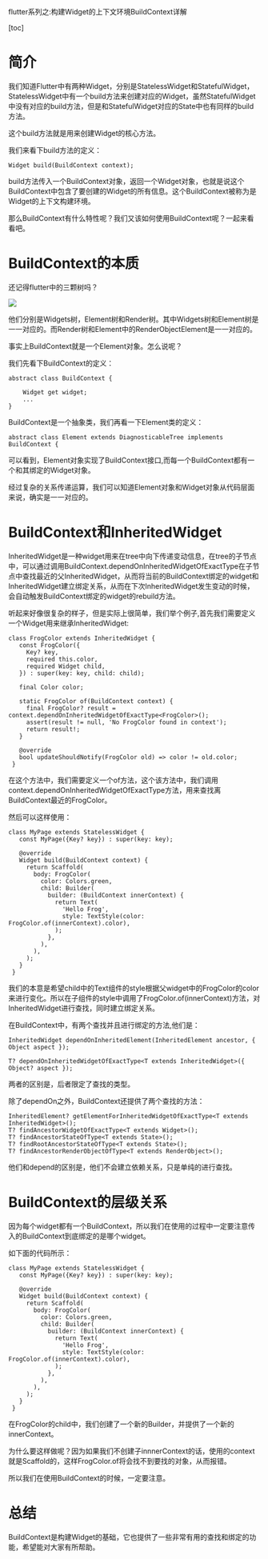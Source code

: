 flutter系列之:构建Widget的上下文环境BuildContext详解

[toc]

# 简介

我们知道Flutter中有两种Widget，分别是StatelessWidget和StatefulWidget，StatelessWidget中有一个build方法来创建对应的Widget，虽然StatefulWidget中没有对应的build方法，但是和StatefulWidget对应的State中也有同样的build方法。

这个build方法就是用来创建Widget的核心方法。

我们来看下build方法的定义：

```
Widget build(BuildContext context);
```

build方法传入一个BuildContext对象，返回一个Widget对象，也就是说这个BuildContext中包含了要创建的Widget的所有信息。这个BuildContext被称为是Widget的上下文构建环境。

那么BuildContext有什么特性呢？我们又该如何使用BuildContext呢？一起来看看吧。

# BuildContext的本质

还记得flutter中的三颗树吗？

![](https://img-blog.csdnimg.cn/55d579bdd3654858b096c49a78e37629.png)

他们分别是Widgets树，Element树和Render树。其中Widgets树和Element树是一一对应的。而Render树和Element中的RenderObjectElement是一一对应的。

事实上BuildContext就是一个Element对象。怎么说呢？

我们先看下BuildContext的定义：

```
abstract class BuildContext {

    Widget get widget;
    ...
}
```

BuildContext是一个抽象类，我们再看一下Element类的定义：

```
abstract class Element extends DiagnosticableTree implements BuildContext {

```

可以看到，Element对象实现了BuildContext接口,而每一个BuildContext都有一个和其绑定的Widget对象。

经过复杂的关系传递运算，我们可以知道Element对象和Widget对象从代码层面来说，确实是一一对应的。

# BuildContext和InheritedWidget

InheritedWidget是一种widget用来在tree中向下传递变动信息，在tree的子节点中，可以通过调用BuildContext.dependOnInheritedWidgetOfExactType在子节点中查找最近的父InheritedWidget，从而将当前的BuildContext绑定的widget和InheritedWidget建立绑定关系，从而在下次InheritedWidget发生变动的时候，会自动触发BuildContext绑定的widget的rebuild方法。

听起来好像很复杂的样子，但是实际上很简单，我们举个例子,首先我们需要定义一个Widget用来继承InheritedWidget:

```
class FrogColor extends InheritedWidget {
   const FrogColor({
     Key? key,
     required this.color,
     required Widget child,
   }) : super(key: key, child: child);

   final Color color;

   static FrogColor of(BuildContext context) {
     final FrogColor? result = context.dependOnInheritedWidgetOfExactType<FrogColor>();
     assert(result != null, 'No FrogColor found in context');
     return result!;
   }

   @override
   bool updateShouldNotify(FrogColor old) => color != old.color;
 }
```

在这个方法中，我们需要定义一个of方法，这个该方法中，我们调用context.dependOnInheritedWidgetOfExactType方法，用来查找离BuildContext最近的FrogColor。

然后可以这样使用：

```
class MyPage extends StatelessWidget {
   const MyPage({Key? key}) : super(key: key);

   @override
   Widget build(BuildContext context) {
     return Scaffold(
       body: FrogColor(
         color: Colors.green,
         child: Builder(
           builder: (BuildContext innerContext) {
             return Text(
               'Hello Frog',
               style: TextStyle(color: FrogColor.of(innerContext).color),
             );
           },
         ),
       ),
     );
   }
 }
```

我们的本意是希望child中的Text组件的style根据父widget中的FrogColor的color来进行变化。所以在子组件的style中调用了FrogColor.of(innerContext)方法，对InheritedWidget进行查找，同时建立绑定关系。

在BuildContext中，有两个查找并且进行绑定的方法,他们是：

```
InheritedWidget dependOnInheritedElement(InheritedElement ancestor, { Object aspect });

T? dependOnInheritedWidgetOfExactType<T extends InheritedWidget>({ Object? aspect });
```

两者的区别是，后者限定了查找的类型。

除了dependOn之外，BuildContext还提供了两个查找的方法：

```
InheritedElement? getElementForInheritedWidgetOfExactType<T extends InheritedWidget>();
T? findAncestorWidgetOfExactType<T extends Widget>();
T? findAncestorStateOfType<T extends State>();
T? findRootAncestorStateOfType<T extends State>();
T? findAncestorRenderObjectOfType<T extends RenderObject>();
```

他们和depend的区别是，他们不会建立依赖关系，只是单纯的进行查找。

# BuildContext的层级关系

因为每个widget都有一个BuildContext，所以我们在使用的过程中一定要注意传入的BuildContext到底绑定的是哪个widget。

如下面的代码所示：

```
class MyPage extends StatelessWidget {
   const MyPage({Key? key}) : super(key: key);

   @override
   Widget build(BuildContext context) {
     return Scaffold(
       body: FrogColor(
         color: Colors.green,
         child: Builder(
           builder: (BuildContext innerContext) {
             return Text(
               'Hello Frog',
               style: TextStyle(color: FrogColor.of(innerContext).color),
             );
           },
         ),
       ),
     );
   }
 }
```

在FrogColor的child中，我们创建了一个新的Builder，并提供了一个新的innerContext。

为什么要这样做呢？因为如果我们不创建子innnerContext的话，使用的context就是Scaffold的，这样FrogColor.of将会找不到要找的对象，从而报错。

所以我们在使用BuildContext的时候，一定要注意。

# 总结

BuildContext是构建Widget的基础，它也提供了一些非常有用的查找和绑定的功能，希望能对大家有所帮助。





